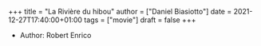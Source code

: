 +++
title = "La Rivière du hibou"
author = ["Daniel Biasiotto"]
date = 2021-12-27T17:40:00+01:00
tags = ["movie"]
draft = false
+++

-   Author: Robert Enrico

